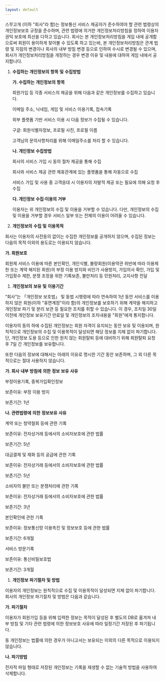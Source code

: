 ```yaml
---
layout: default
---
```

스무고개 (이하 "회사"라 함)는 정보통신 서비스 제공자가 준수하여야 할 관련 법령상의 개인정보보호 규정을 준수하며, 관련 법령에 의거한 개인정보처리방침을 정하여 이용자 권익 보호에 최선을 다하고 있습니다. 회사는 본 개인정보처리방침을 게임 내에 공개함으로써 회원이 용이하게 찾아볼 수 있도록 하고 있는바, 본 개인정보처리방침은 관계 법령 및 지침의 변경이나 회사의 내부 방침 변경 등으로 인하여 수시로 변경될 수 있으며, 회사가 개인정보처리방침을 개정하는 경우 변경 이유 및 내용에 대하여 게임 내에서 공지합니다.

1. **수집하는** **개인정보의** **항목** **및** **수집방법**
    
    **가. 수집하는** **개인정보의** **항목**
    
    회원가입 등 각종 서비스의 제공을 위해 다음과 같은 개인정보를 수집하고 있습니다.
    
    이메일 주소, 닉네임, 게임 및 서비스 이용기록, 접속기록
    
    외부 플랫폼 기반 서비스 이용 시 다음 정보가 수집될 수 있습니다.
    
    구글: 회원식별자정보, 프로필 사진, 프로필 이름
    
    고객님의 문의사항처리를 위해 이메일주소를 처리 할 수 있습니다.
    
    **나. 개인정보** **수집방법**
    
    회사의 서비스 가입 시 동의 절차 제공을 통해 수집
    
    회사와 서비스 제공 관련 제휴관계에 있는 플랫폼을 통해 자동으로 수집
    
    서비스 가입 및 사용 중 고객응대 시 이용자의 자발적 제공 또는 필요에 의해 요청 후 수집
    
    **다. 개인정보** **수집∙이용의** **거부**
    
    이용자는 위 개인정보의 수집 및 이용을 거부할 수 있습니다. 다만, 개인정보의 수집 및 이용을 거부할 경우 서비스 일부 또는 전체의 이용이 어려울 수 있습니다.
    
2. **개인정보의** **수집** **및** **이용목적**

회사는 이용자의 사전동의 없이는 수집한 개인정보를 공개하지 않으며, 수집된 정보는 다음의 목적 이외의 용도로는 이용되지 않습니다.

**가. 회원보호**

회원제 서비스 이용에 따른 본인확인, 개인식별, 불량회원(이용약관 위반에 따라 이용제한 또는 계약 해지된 회원)의 부정 이용 방지와 비인가 사용방지, 가입의사 확인, 가입 및 가입횟수 제한, 분쟁 조정을 위한 기록보존, 불만처리 등 민원처리, 고지사항 전달

1. **개인정보의** **보유** **및** **이용기간**

“회사”는 「개인정보 보호법」 및 동법 시행령에 따라 연속하여 1년 동안 서비스를 이용하지 않은 회원(이하 "휴면계정"이라 함)의 개인정보를 보호하기 위해 계약을 해지하고 개인정보 파기 및 분리 보관 등 필요한 조치를 취할 수 있습니다. 이 경우, 조치일 30일 이전에 개인정보 보유기간 만료일 및 개인정보의 조치내용을 "회원"에게 통지합니다.

이용자의 동의 하에 수집된 개인정보는 회원 자격이 유지되는 동안 보유 및 이용되며, 원칙적으로 개인정보의 수집 및 이용목적이 달성되면 해당 정보를 지체 없이 파기합니다. 단, 개인정보 도용 등으로 인한 원치 않는 회원탈퇴 등에 대비하기 위해 회원탈퇴 요청 후 7일 간 개인정보를 보유합니다.

또한 다음의 정보에 대해서는 아래의 이유로 명시한 기간 동안 보존하며, 그 외 다른 목적으로는 절대 사용하지 않습니다.

**가. 회사** **내부** **방침에** **의한** **정보** **보유** **사유**

부정이용기록, 중복가입확인정보

보존이유: 부정 이용 방지

보존기간: 1년

**나. 관련법령에** **의한** **정보보유** **사유**

계약 또는 청약철회 등에 관한 기록

보존이유: 전자상거래 등에서의 소비자보호에 관한 법률

보존기간: 5년

대금결제 및 재화 등의 공급에 관한 기록

보존이유: 전자상거래 등에서의 소비자보호에 관한 법률

보존기간: 5년

소비자의 불만 또는 분쟁처리에 관한 기록

보존이유: 전자상거래 등에서의 소비자보호에 관한 법률

보존기간: 3년

본인확인에 관한 기록

보존이유: 정보통신망 이용촉진 및 정보보호 등에 관한 법률

보존기간: 6개월

서비스 방문기록

보존이유: 통신비밀보호법

보존기간: 3개월

1. **개인정보** **파기절차** **및** **방법**

이용자의 개인정보는 원칙적으로 수집 및 이용목적이 달성되면 지체 없이 파기합니다. 회사의 개인정보 파기절차 및 방법은 다음과 같습니다.

**가. 파기절차**

이용자가 회원가입 등을 위해 입력한 정보는 목적이 달성된 후 별도의 DB로 옮겨져 내부 방침 및 기타 관련 법령에 의한 정보보호 사유에 따라 일정기간 저장된 후 파기됩니다.

동 개인정보는 법률에 의한 경우가 아니고서는 보유되는 이외의 다른 목적으로 이용되지 않습니다.

**나. 파기방법**

전자적 파일 형태로 저장된 개인정보는 기록을 재생할 수 없는 기술적 방법을 사용하여 삭제합니다.